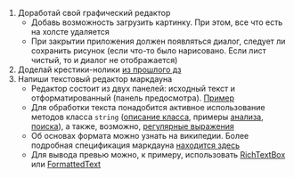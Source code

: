 1. Доработай свой графический редактор 
   - Добавь возможность загрузить картинку. При этом, все что есть на холсте удаляется
   - При закрытии приложения должен появляться диалог, следует ли сохранить рисунок (если что-то было нарисовано. Если лист чистый, то и диалог не отображается)
2. Доделай крестики-нолики [из прошлого дз](https://github.com/CSharpLords/homework-maxcore25/tree/master/SpinOff/03)
3. Напиши текстовый редактор маркдауна 
   - Редактор состоит из двух панелей: исходный текст и отформатированный (панель предосмотра). [Пример](https://dillinger.io)
   - Для обработки текста понадобится активное использование методов класса `string` ([описание класса](https://docs.microsoft.com/ru-ru/dotnet/api/system.string?view=netframework-4.7.2#string-operations-by-category), примеры [анализа](https://docs.microsoft.com/ru-ru/dotnet/csharp/how-to/parse-strings-using-split), [поиска](https://docs.microsoft.com/ru-ru/dotnet/csharp/how-to/search-strings)), а также, возможно, [регулярные выражения](https://docs.microsoft.com/ru-ru/dotnet/standard/base-types/regular-expressions) 
   - Об основах формата можно узнать на википедии. Более подробная спецификация маркдауна [находится здесь](https://commonmark.org)
   - Для вывода превью можно, к примеру, использовать [RichTextBox](https://docs.microsoft.com/ru-ru/dotnet/framework/wpf/controls/richtextbox-overview) или [FormattedText](https://docs.microsoft.com/ru-ru/dotnet/framework/wpf/advanced/drawing-formatted-text)
